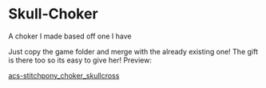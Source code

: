# Skull-Choker
A choker I made based off one I have

Just copy the game folder and merge with the already existing one!
The gift is there too so its easy to give her!
Preview:

[acs-stitchpony_choker_skullcross](https://user-images.githubusercontent.com/114690910/200477552-a4279e8a-525e-48e1-9933-20a9a6c441bc.png)

